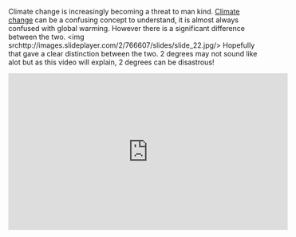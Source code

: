 
 Climate change is increasingly becoming a threat to man kind. 
  <a href= "http://www.nasa.gov/audience/forstudents/5-8/features/nasa-knows/what-is-climate-change-58.html"> Climate change</a> can be a confusing concept to understand, it is almost always confused with global warming. However there is a significant difference between the two. <img srchttp://images.slideplayer.com/2/766607/slides/slide_22.jpg/>
  Hopefully that gave a clear distinction between the two. 
  2 degrees may not sound like alot but as this video will explain, 2 degrees can be disastrous! 
<iframe width="560" height="315" src="https://www.youtube.com/embed/9GjrS8QbHmY" frameborder="0" allowfullscreen></iframe>
  
  
 
  
